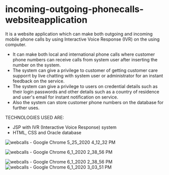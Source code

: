 # incoming-outgoing-phonecalls-websiteapplication

It is a website application which can make both outgoing and incoming mobile phone calls by using Interactive Voice Response (IVR) on the  using computer.

- It can make both local and international phone calls where customer phone numbers can receive calls from system user after inserting the    number on the system.
- The system can give a privilege to customer of getting customer care supporrt by live chatting with system user or administrator for an instant feedback on the service.
- The system can give a privilege to users on credential details such as their login passwords and other details such as a country of residence and user's email for instant notification on service.
- Also the system can store customer phone numbers on the database for further uses.

TECHNOLOGIES USED ARE:
- JSP with IVR (Interactive Voice Response) system
- HTML, CSS and Oracle database

![webcalls - Google Chrome 5_25_2020 4_12_32 PM](https://user-images.githubusercontent.com/52234785/83404920-2b3de800-a414-11ea-9c0b-f62a5be9f825.gif)

![webcalls - Google Chrome 6_1_2020 2_38_56 PM](https://user-images.githubusercontent.com/52234785/83407050-9c7f9a00-a418-11ea-83bf-1e00f04b4f4e.gif)

![webcalls - Google Chrome 6_1_2020 2_38_56 PM](https://user-images.githubusercontent.com/52234785/83407050-9c7f9a00-a418-11ea-83bf-1e00f04b4f4e.gif)
![webcalls - Google Chrome 6_1_2020 3_03_51 PM](https://user-images.githubusercontent.com/52234785/83407802-254b0580-a41a-11ea-8ef7-079cd15b3b8a.gif)



